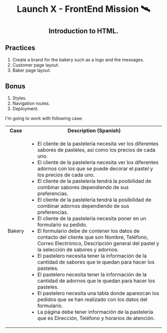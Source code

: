 <h1 align="center"> Launch X - FrontEnd Mission 🛰️ </h1>

<h2 align="center">
    Introduction to HTML.
</h2>

## Practices

1. Create a brand for the bakery such as a logo and the messages.
2. Customer page layout.
3. Baker page layout.

## Bonus

1. Styles.
2. Navigation routes.
3. Deployment.

I'm going to work with following case:

<table>
  <tbody>
    <tr>
      <th>Case</th>
      <th>Description (Spanish) </th>
    </tr>
    <tr>
      <td>Bakery</td>
      <td>
        <ul>
         <li>El cliente de la pastelería necesita ver los diferentes sabores de pasteles, así como los precios de cada uno.</li>
         <li>El cliente de la pastelería necesita ver los diferentes adornos con los que se puede decorar el pastel y los precios de cada uno.</li>
         <li>El cliente de la pastelería tendrá la posibilidad de combinar sabores dependiendo de sus preferencias.</li>
         <li>El cliente de la pastelería tendrá la posibilidad de combinar adornos dependiendo de sus preferencias.</li>
         <li>El cliente de la pastelería necesita poner en un formulario su pedido.</li>
         <li>El formulario debe de contener los datos de contacto del cliente que son Nombre, Teléfono, Correo Electrónico, Descripción general del pastel y la selección de sabores y adornos.</li>
         <li>El pastelero necesita tener la información de la cantidad de sabores que le quedan para hacer los pasteles.</li>
         <li>El pastelero necesita tener la información de la cantidad de adornos que le quedan para hacer los pasteles.</li>
         <li>El pastelero necesita una tabla donde aparezcan los pedidos que se han realizado con los datos del formulario.</li>
         <li>La página debe tener información de la pastelería que es Dirección, Teléfono y horarios de atención.</li>
        </ul>
      </td>
    </tr>
  </tbody>
</table>
